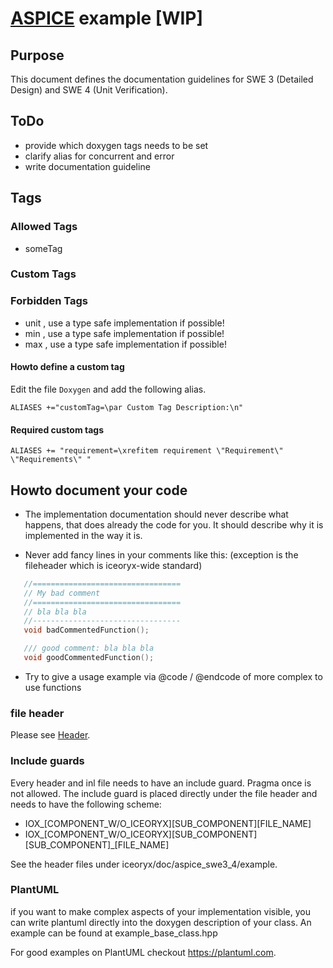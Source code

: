# [ASPICE](http://www.automotivespice.com/) example [WIP]

## Purpose

This document defines the documentation guidelines for SWE 3 (Detailed Design) and SWE 4 (Unit Verification).


## ToDo
 - provide which doxygen tags needs to be set
 - clarify alias for concurrent and error
 - write documentation guideline

##  Tags
### Allowed Tags
 - someTag

### Custom Tags

### Forbidden Tags
- unit , use a type safe implementation if possible!
- min , use a type safe implementation if possible!
- max , use a type safe implementation if possible!

#### Howto define a custom tag
Edit the file ```Doxygen``` and add the following alias.
```
ALIASES +="customTag=\par Custom Tag Description:\n"
```
#### Required custom tags
```
ALIASES += "requirement=\xrefitem requirement \"Requirement\" \"Requirements\" "
```

## Howto document your code
 * The implementation documentation should never describe what happens, that does already the code for you. It should describe why it is implemented in the way it is.

 * Never add fancy lines in your comments like this: (exception is the fileheader which is iceoryx-wide standard)
 ```cpp
    //=================================
    // My bad comment
    //=================================
    // bla bla bla
    //---------------------------------
    void badCommentedFunction();

    /// good comment: bla bla bla
    void goodCommentedFunction();
 ```
 * Try to give a usage example via @code / @endcode of more complex to use functions

### file header
Please see [Header](https://github.com/eclipse/iceoryx/blob/master/CONTRIBUTING.md#header).

### Include guards
Every header and inl file needs to have an include guard. Pragma once is not allowed.
The include guard is placed directly under the file header and needs to have the following scheme:

   * IOX_[COMPONENT_W/O_ICEORYX][SUB_COMPONENT][FILE_NAME]
   * IOX_[COMPONENT_W/O_ICEORYX][SUB_COMPONENT][SUB_COMPONENT]_[FILE_NAME]

See the header files under iceoryx/doc/aspice_swe3_4/example.

### PlantUML

if you want to make complex aspects of your implementation visible, you can write plantuml directly into the 
doxygen description of your class. An example can be found at example_base_class.hpp

For good examples on PlantUML checkout https://plantuml.com.